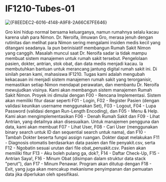 # IF1210-Tubes-01
![{F8EEDEC2-6016-4148-A9F8-2A66C67FE646}](https://github.com/user-attachments/assets/edd1456b-da94-4435-8bae-46eddc4a9df6)

Gro kini hidup normal bersama keluarganya, namun rumahnya selalu kacau karena ulah para Nimon. Dr. Neroifa, ilmuwan Gro, merasa jenuh dengan rutinitas dan melihat para Nimon sering mengalami insiden medis kecil yang ditangani seadanya. Ia pun berinisiatif membangun Rumah Sakit Nimon yang canggih.
Masalah muncul saat Dr. Neroifa sadar ia tidak mampu membuat sistem manajemen untuk rumah sakit tersebut. Pengelolaan pasien, dokter, antrian, stok obat, dan data medis menjadi kacau. Ia membutuhkan bantuan untuk merancang jantung digital rumah sakit ini.
Di sinilah peran kami, mahasiswa IF1210. Tugas kami adalah mengubah kekacauan ini menjadi sistem manajemen rumah sakit yang terorganisir, memastikan setiap Nimon mendapat perawatan, dan membantu Dr. Neroifa mewujudkan visinya.
Kami akan membangun sistem manajemen Rumah Sakit Nimon. Proyek ini dimulai dengan F00 - Rencana Implementasi. Sistem akan memiliki fitur dasar seperti F01 - Login, F02 - Register Pasien (dengan validasi keunikan username menggunakan Set), F03 - Logout, F04 - Lupa Password (validasi dengan Run-Length Encoding), dan F05 - Menu & Help.
Kami akan mengimplementasikan F06 - Denah Rumah Sakit dan F09 - Lihat Antrian, yang detailnya akan disesuaikan. Untuk manajemen pengguna dan data, kami akan membuat F07 - Lihat User, F08 - Cari User (menggunakan binary search untuk ID dan sequential search untuk nama), dan F10 - Tambah Dokter beserta fungsi assign ruangan. Dokter dapat melakukan F11 - Diagnosis otomatis berdasarkan data pasien dan file penyakit.csv, serta F12 - Ngobatin sesuai urutan dari file obat_penyakit.csv.
Pasien akan memiliki fitur F13 - Aku boleh pulang ga, dok?, F14 - Daftar Check-Up, F15 - Antrian Saya!, F16 - Minum Obat (disimpan dalam struktur data stack "perut"), dan F17 - Minum Penawar. Program akan ditutup dengan F18 - Exit, yang juga akan mencakup mekanisme penyimpanan dan pemuatan data jika diperlukan oleh spesifikasi.
